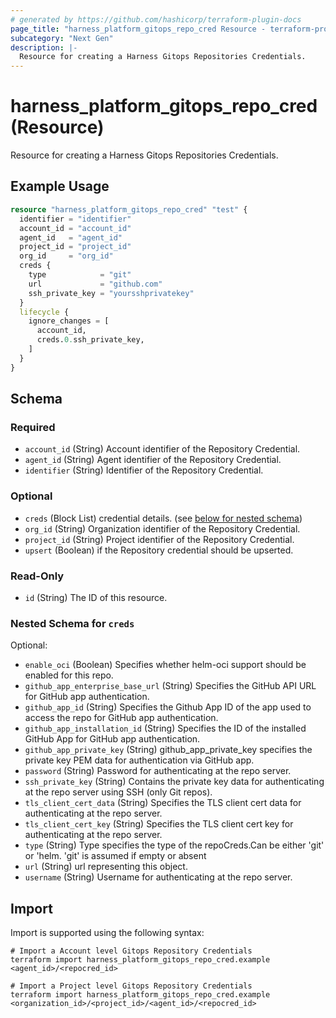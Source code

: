 ```yaml
---
# generated by https://github.com/hashicorp/terraform-plugin-docs
page_title: "harness_platform_gitops_repo_cred Resource - terraform-provider-harness"
subcategory: "Next Gen"
description: |-
  Resource for creating a Harness Gitops Repositories Credentials.
---
```


# harness_platform_gitops_repo_cred (Resource)

Resource for creating a Harness Gitops Repositories Credentials.

## Example Usage

```terraform
resource "harness_platform_gitops_repo_cred" "test" {
  identifier = "identifier"
  account_id = "account_id"
  agent_id   = "agent_id"
  project_id = "project_id"
  org_id     = "org_id"
  creds {
    type            = "git"
    url             = "github.com"
    ssh_private_key = "yoursshprivatekey"
  }
  lifecycle {
    ignore_changes = [
      account_id,
      creds.0.ssh_private_key,
    ]
  }
}
```

<!-- schema generated by tfplugindocs -->
## Schema

### Required

- `account_id` (String) Account identifier of the Repository Credential.
- `agent_id` (String) Agent identifier of the Repository Credential.
- `identifier` (String) Identifier of the Repository Credential.

### Optional

- `creds` (Block List) credential details. (see [below for nested schema](#nestedblock--creds))
- `org_id` (String) Organization identifier of the Repository Credential.
- `project_id` (String) Project identifier of the Repository Credential.
- `upsert` (Boolean) if the Repository credential should be upserted.

### Read-Only

- `id` (String) The ID of this resource.

<a id="nestedblock--creds"></a>
### Nested Schema for `creds`

Optional:

- `enable_oci` (Boolean) Specifies whether helm-oci support should be enabled for this repo.
- `github_app_enterprise_base_url` (String) Specifies the GitHub API URL for GitHub app authentication.
- `github_app_id` (String) Specifies the Github App ID of the app used to access the repo for GitHub app authentication.
- `github_app_installation_id` (String) Specifies the ID of the installed GitHub App for GitHub app authentication.
- `github_app_private_key` (String) github_app_private_key specifies the private key PEM data for authentication via GitHub app.
- `password` (String) Password for authenticating at the repo server.
- `ssh_private_key` (String) Contains the private key data for authenticating at the repo server using SSH (only Git repos).
- `tls_client_cert_data` (String) Specifies the TLS client cert data for authenticating at the repo server.
- `tls_client_cert_key` (String) Specifies the TLS client cert key for authenticating at the repo server.
- `type` (String) Type specifies the type of the repoCreds.Can be either 'git' or 'helm. 'git' is assumed if empty or absent
- `url` (String) url representing this object.
- `username` (String) Username for authenticating at the repo server.

## Import

Import is supported using the following syntax:

```shell
# Import a Account level Gitops Repository Credentials 
terraform import harness_platform_gitops_repo_cred.example <agent_id>/<repocred_id>

# Import a Project level Gitops Repository Credentials 
terraform import harness_platform_gitops_repo_cred.example <organization_id>/<project_id>/<agent_id>/<repocred_id>
```

